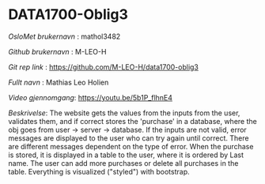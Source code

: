 # DATA1700-Oblig3

*OsloMet brukernavn* : mathol3482

*Github brukernavn* : M-LEO-H

*Git rep link* : https://github.com/M-LEO-H/data1700-oblig3

*Fullt navn* : Mathias Leo Holien

*Video gjennomgang*: https://youtu.be/5b1P_flhnE4 

*Beskrivelse*: 
The website gets the values from the inputs from the user, validates them, and if correct stores the 'purchase' in a database, where the obj goes from user -> server -> database. If the inputs are not valid, error messages are displayed to the user who can try again until correct. There are different messages dependent on the type of error. When the purchase is stored, it is displayed in a table to the user, where it is ordered by Last name. The user can add more purchases or delete all purchases in the table. Everything is visualized ("styled") with bootstrap.
